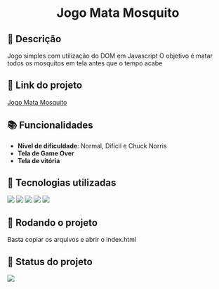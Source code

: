 <h1 align="center">Jogo Mata Mosquito</h1>

## :memo: Descrição
Jogo simples com utilização do DOM em Javascript
O objetivo é matar todos os mosquitos em tela antes que o tempo acabe

## :link: Link do projeto
[Jogo Mata Mosquito](http://www.nikolasguimaraes.com/mata_mosquito)

## :books: Funcionalidades
* <b>Nível de dificuldade</b>: Normal, Difícil e Chuck Norris
* <b>Tela de Game Over</b>
* <b>Tela de vitória</b>

## :wrench: Tecnologias utilizadas
<img src="https://img.shields.io/badge/HTML5-E34F26?style=for-the-badge&logo=html5&logoColor=white"> <img src="https://img.shields.io/badge/JavaScript-323330?style=for-the-badge&logo=javascript&logoColor=F7DF1E"> <img src="https://img.shields.io/badge/CSS3-1572B6?style=for-the-badge&logo=css3&logoColor=white"> <img src="https://img.shields.io/badge/Bootstrap-563D7C?style=for-the-badge&logo=bootstrap&logoColor=white"> <img src="https://img.shields.io/badge/Font_Awesome-339AF0?style=for-the-badge&logo=fontawesome&logoColor=white">

## :rocket: Rodando o projeto
Basta copiar os arquivos e abrir o index.html

## :dart: Status do projeto
<img src="https://img.shields.io/badge/STATUS-FINALIZADO-blue?style=for-the-badge&logo=appveyor">
